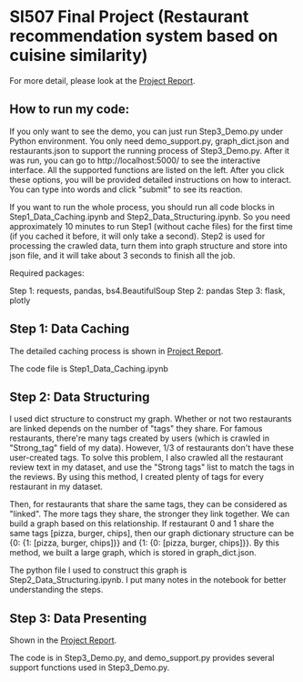 # SI507 Final Project (Restaurant recommendation system based on cuisine similarity)

For more detail, please look at the [Project Report](leczhang_si507_project_report.pdf).

## How to run my code:

If you only want to see the demo, you can just run Step3_Demo.py under Python environment. You only need demo_support.py, graph_dict.json and restaurants.json to support the running process of Step3_Demo.py. After it was run, you can go to http://localhost:5000/ to see the interactive interface. All the supported functions are listed on the left. After you click these options, you will be provided detailed instructions on how to interact. You can type into words and click "submit" to see its reaction.

If you want to run the whole process, you should run all code blocks in Step1_Data_Caching.ipynb and Step2_Data_Structuring.ipynb. So you need approximately 10 minutes to run Step1 (without cache files) for the first time (if you cached it before, it will only take a second). Step2 is used for processing the crawled data, turn them into graph structure and store into json file, and it will take about 3 seconds to finish all the job.

Required packages:

Step 1: requests, pandas, bs4.BeautifulSoup
Step 2: pandas
Step 3: flask, plotly


## Step 1: Data Caching

The detailed caching process is shown in [Project Report](leczhang_si507_project_report.pdf).

The code file is Step1_Data_Caching.ipynb

## Step 2: Data Structuring

I used dict structure to construct my graph. Whether or not two restaurants are linked depends on the number of "tags" they share. For famous restaurants, there're many tags created by users (which is crawled in "Strong_tag" field of my data). However, 1/3 of restaurants don't have these user-created tags. To solve this problem, I also crawled all the restaurant review text in my dataset, and use the "Strong tags" list to match the tags in the reviews. By using this method, I created plenty of tags for every restaurant in my dataset.

Then, for restaurants that share the same tags, they can be considered as "linked". The more tags they share, the stronger they link together. We can build a graph based on this relationship. If restaurant 0 and 1 share the same tags [pizza, burger, chips], then our graph dictionary structure can be {0: {1: [pizza, burger, chips]}} and {1: {0: [pizza, burger, chips]}}. By this method, we built a large graph, which is stored in graph_dict.json.

The python file I used to construct this graph is Step2_Data_Structuring.ipynb. I put many notes in the notebook for better understanding the steps.

## Step 3: Data Presenting

Shown in the [Project Report](leczhang_si507_project_report.pdf).

The code is in Step3_Demo.py, and demo_support.py provides several support functions used in Step3_Demo.py.
